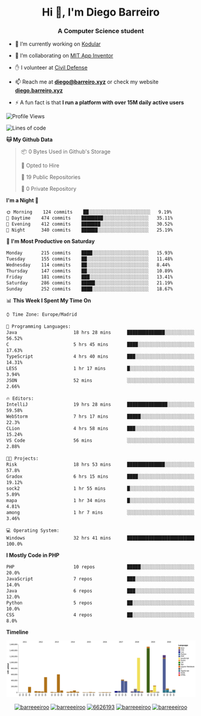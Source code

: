 <h1 align="center">Hi 👋, I'm Diego Barreiro</h1>
<h3 align="center">A Computer Science student</h3>

- 🔭 I’m currently working on [Kodular](https://www.kodular.io)

- 👯 I’m collaborating on [MIT App Inventor](https://github.com/mit-cml/appinventor-sources)

- ✋ I volunteer at [Civil Defense](https://proteccioncivil.sdc.gal)

- 📫 Reach me at **diego@barreiro.xyz** or check my website **[diego.barreiro.xyz](https://diego.barreiro.xyz)**

- ⚡ A fun fact is that **I run a platform with over 15M daily active users**

<!--START_SECTION:waka-->
![Profile Views](http://img.shields.io/badge/Profile%20Views-13-blue)

![Lines of code](https://img.shields.io/badge/From%20Hello%20World%20I%27ve%20Written-22.7%20million%20lines%20of%20code-blue)

**🐱 My Github Data** 

> 📦 0 Bytes Used in Github's Storage 
 > 
> 💼 Opted to Hire
 > 
> 📜 19 Public Repositories
 > 
> 🔑 0 Private Repository 
 > 
**I'm a Night 🦉** 

```text
🌞 Morning    124 commits    ██░░░░░░░░░░░░░░░░░░░░░░░   9.19% 
🌆 Daytime    474 commits    ████████░░░░░░░░░░░░░░░░░   35.11% 
🌃 Evening    412 commits    ███████░░░░░░░░░░░░░░░░░░   30.52% 
🌙 Night      340 commits    ██████░░░░░░░░░░░░░░░░░░░   25.19%

```
📅 **I'm Most Productive on Saturday** 

```text
Monday       215 commits    ████░░░░░░░░░░░░░░░░░░░░░   15.93% 
Tuesday      155 commits    ██░░░░░░░░░░░░░░░░░░░░░░░   11.48% 
Wednesday    114 commits    ██░░░░░░░░░░░░░░░░░░░░░░░   8.44% 
Thursday     147 commits    ██░░░░░░░░░░░░░░░░░░░░░░░   10.89% 
Friday       181 commits    ███░░░░░░░░░░░░░░░░░░░░░░   13.41% 
Saturday     286 commits    █████░░░░░░░░░░░░░░░░░░░░   21.19% 
Sunday       252 commits    ████░░░░░░░░░░░░░░░░░░░░░   18.67%

```


📊 **This Week I Spent My Time On** 

```text
⌚︎ Time Zone: Europe/Madrid

💬 Programming Languages: 
Java                     18 hrs 28 mins      ██████████████░░░░░░░░░░░   56.52% 
C                        5 hrs 45 mins       ████░░░░░░░░░░░░░░░░░░░░░   17.63% 
TypeScript               4 hrs 40 mins       ███░░░░░░░░░░░░░░░░░░░░░░   14.31% 
LESS                     1 hr 17 mins        █░░░░░░░░░░░░░░░░░░░░░░░░   3.94% 
JSON                     52 mins             ░░░░░░░░░░░░░░░░░░░░░░░░░   2.66%

🔥 Editors: 
IntelliJ                 19 hrs 28 mins      ███████████████░░░░░░░░░░   59.58% 
WebStorm                 7 hrs 17 mins       █████░░░░░░░░░░░░░░░░░░░░   22.3% 
CLion                    4 hrs 58 mins       ███░░░░░░░░░░░░░░░░░░░░░░   15.24% 
VS Code                  56 mins             ░░░░░░░░░░░░░░░░░░░░░░░░░   2.88%

🐱‍💻 Projects: 
Risk                     18 hrs 53 mins      ██████████████░░░░░░░░░░░   57.8% 
Gradox                   6 hrs 15 mins       ████░░░░░░░░░░░░░░░░░░░░░   19.12% 
sock2                    1 hr 55 mins        █░░░░░░░░░░░░░░░░░░░░░░░░   5.89% 
mapa                     1 hr 34 mins        █░░░░░░░░░░░░░░░░░░░░░░░░   4.81% 
among                    1 hr 7 mins         ░░░░░░░░░░░░░░░░░░░░░░░░░   3.46%

💻 Operating System: 
Windows                  32 hrs 41 mins      █████████████████████████   100.0%

```

**I Mostly Code in PHP** 

```text
PHP                      10 repos            █████░░░░░░░░░░░░░░░░░░░░   20.0% 
JavaScript               7 repos             ███░░░░░░░░░░░░░░░░░░░░░░   14.0% 
Java                     6 repos             ███░░░░░░░░░░░░░░░░░░░░░░   12.0% 
Python                   5 repos             ██░░░░░░░░░░░░░░░░░░░░░░░   10.0% 
CSS                      4 repos             ██░░░░░░░░░░░░░░░░░░░░░░░   8.0%

```


**Timeline**

![Chart not found](https://github.com/barreeeiroo/barreeeiroo/blob/master/charts/bar_graph.png) 


<!--END_SECTION:waka-->

<p align="center">
<a href="https://twitter.com/barreeeiroo" target="blank"><img align="center" src="https://cdn.jsdelivr.net/npm/simple-icons@3.0.1/icons/twitter.svg" alt="barreeeiroo" height="20" width="20" /></a>
<a href="https://linkedin.com/in/barreeeiroo" target="blank"><img align="center" src="https://cdn.jsdelivr.net/npm/simple-icons@3.0.1/icons/linkedin.svg" alt="barreeeiroo" height="20" width="20" /></a>
<a href="https://stackoverflow.com/users/6626193" target="blank"><img align="center" src="https://cdn.jsdelivr.net/npm/simple-icons@3.0.1/icons/stackoverflow.svg" alt="6626193" height="20" width="20" /></a>
<a href="https://fb.com/barreeeiroo" target="blank"><img align="center" src="https://cdn.jsdelivr.net/npm/simple-icons@3.0.1/icons/facebook.svg" alt="barreeeiroo" height="20" width="20" /></a>
<a href="https://instagram.com/barreeeiroo" target="blank"><img align="center" src="https://cdn.jsdelivr.net/npm/simple-icons@3.0.1/icons/instagram.svg" alt="barreeeiroo" height="20" width="20" /></a>
</p>
